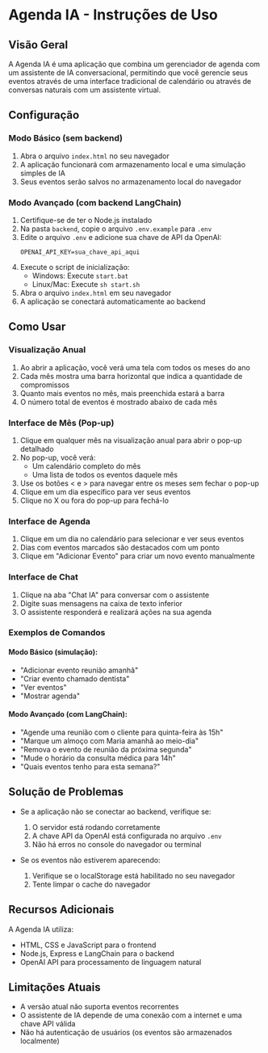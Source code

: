 # Agenda IA - Instruções de Uso

## Visão Geral

A Agenda IA é uma aplicação que combina um gerenciador de agenda com um assistente de IA conversacional, permitindo que você gerencie seus eventos através de uma interface tradicional de calendário ou através de conversas naturais com um assistente virtual.

## Configuração

### Modo Básico (sem backend)

1. Abra o arquivo `index.html` no seu navegador
2. A aplicação funcionará com armazenamento local e uma simulação simples de IA
3. Seus eventos serão salvos no armazenamento local do navegador

### Modo Avançado (com backend LangChain)

1. Certifique-se de ter o Node.js instalado
2. Na pasta `backend`, copie o arquivo `.env.example` para `.env`
3. Edite o arquivo `.env` e adicione sua chave de API da OpenAI:
   ```
   OPENAI_API_KEY=sua_chave_api_aqui
   ```
4. Execute o script de inicialização:
   - Windows: Execute `start.bat`
   - Linux/Mac: Execute `sh start.sh`
5. Abra o arquivo `index.html` em seu navegador
6. A aplicação se conectará automaticamente ao backend

## Como Usar

### Visualização Anual

1. Ao abrir a aplicação, você verá uma tela com todos os meses do ano
2. Cada mês mostra uma barra horizontal que indica a quantidade de compromissos
3. Quanto mais eventos no mês, mais preenchida estará a barra
4. O número total de eventos é mostrado abaixo de cada mês

### Interface de Mês (Pop-up)

1. Clique em qualquer mês na visualização anual para abrir o pop-up detalhado
2. No pop-up, você verá:
   - Um calendário completo do mês
   - Uma lista de todos os eventos daquele mês
3. Use os botões < e > para navegar entre os meses sem fechar o pop-up
4. Clique em um dia específico para ver seus eventos
5. Clique no X ou fora do pop-up para fechá-lo

### Interface de Agenda

1. Clique em um dia no calendário para selecionar e ver seus eventos
2. Dias com eventos marcados são destacados com um ponto
3. Clique em "Adicionar Evento" para criar um novo evento manualmente

### Interface de Chat

1. Clique na aba "Chat IA" para conversar com o assistente
2. Digite suas mensagens na caixa de texto inferior
3. O assistente responderá e realizará ações na sua agenda

### Exemplos de Comandos

#### Modo Básico (simulação):
- "Adicionar evento reunião amanhã"
- "Criar evento chamado dentista"
- "Ver eventos"
- "Mostrar agenda"

#### Modo Avançado (com LangChain):
- "Agende uma reunião com o cliente para quinta-feira às 15h"
- "Marque um almoço com Maria amanhã ao meio-dia"
- "Remova o evento de reunião da próxima segunda"
- "Mude o horário da consulta médica para 14h"
- "Quais eventos tenho para esta semana?"

## Solução de Problemas

- Se a aplicação não se conectar ao backend, verifique se:
  1. O servidor está rodando corretamente
  2. A chave API da OpenAI está configurada no arquivo `.env`
  3. Não há erros no console do navegador ou terminal

- Se os eventos não estiverem aparecendo:
  1. Verifique se o localStorage está habilitado no seu navegador
  2. Tente limpar o cache do navegador

## Recursos Adicionais

A Agenda IA utiliza:
- HTML, CSS e JavaScript para o frontend
- Node.js, Express e LangChain para o backend
- OpenAI API para processamento de linguagem natural

## Limitações Atuais

- A versão atual não suporta eventos recorrentes
- O assistente de IA depende de uma conexão com a internet e uma chave API válida
- Não há autenticação de usuários (os eventos são armazenados localmente) 